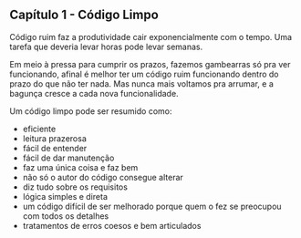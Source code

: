 ## Capítulo 1 - Código Limpo

Código ruim faz a produtividade cair exponencialmente com o tempo. Uma tarefa que deveria levar horas pode levar semanas.

Em meio à pressa para cumprir os prazos, fazemos gambearras só pra ver funcionando, afinal é melhor ter um código ruim funcionando dentro do prazo do que não ter nada. Mas nunca mais voltamos pra arrumar, e a bagunça cresce a cada nova funcionalidade.

Um código limpo pode ser resumido como:
* eficiente
* leitura prazerosa
* fácil de entender
* fácil de dar manutenção
* faz uma única coisa e faz bem
* não só o autor do código consegue alterar
* diz tudo sobre os requisitos
* lógica simples e direta
* um código difícil de ser melhorado porque quem o fez se preocupou com todos os detalhes
* tratamentos de erros coesos e bem articulados

